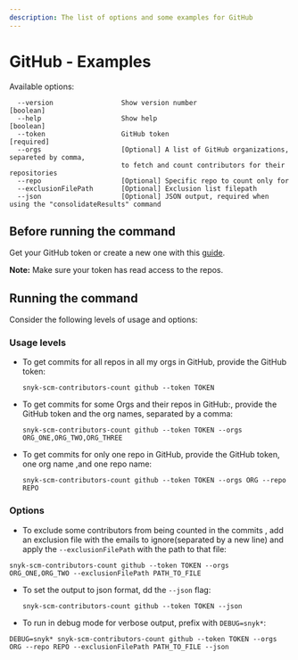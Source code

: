 ```yaml
---
description: The list of options and some examples for GitHub
---
```


# GitHub - Examples

Available options:

```
  --version                 Show version number                        [boolean]
  --help                    Show help                                  [boolean]
  --token                   GitHub token                               [required]
  --orgs                    [Optional] A list of GitHub organizations, separeted by comma, 
                            to fetch and count contributors for their repositories              
  --repo                    [Optional] Specific repo to count only for
  --exclusionFilePath       [Optional] Exclusion list filepath
  --json                    [Optional] JSON output, required when using the "consolidateResults" command
```

## Before running the command

Get your GitHub token or create a new one with this [guide](https://docs.github.com/en/authentication/keeping-your-account-and-data-secure/creating-a-personal-access-token).

**Note:** Make sure your token has read access to the repos.

## Running the command

Consider the following levels of usage and options:

### Usage levels

*   To get commits for all repos in all my orgs in GitHub, provide the GitHub token:

    ```
    snyk-scm-contributors-count github --token TOKEN
    ```
*   To get commits for some Orgs and their repos in GitHub:, provide the GitHub token and the org names, separated by a comma:

    ```
    snyk-scm-contributors-count github --token TOKEN --orgs ORG_ONE,ORG_TWO,ORG_THREE
    ```
*   To get commits for only one repo in GitHub, provide the GitHub token, one org name ,and one repo name:

    ```
    snyk-scm-contributors-count github --token TOKEN --orgs ORG --repo REPO
    ```

### Options

* To exclude some contributors from being counted in the commits , add an exclusion file with the emails to ignore(separated by a new line) and apply the `--exclusionFilePath` with the path to that file:

```
snyk-scm-contributors-count github --token TOKEN --orgs ORG_ONE,ORG_TWO --exclusionFilePath PATH_TO_FILE
```

*   To set the output to json format, dd the `--json` flag:

    ```
    snyk-scm-contributors-count github --token TOKEN --json
    ```
* To run in debug mode for verbose output, prefix with `DEBUG=snyk*`:

```
DEBUG=snyk* snyk-scm-contributors-count github --token TOKEN --orgs ORG --repo REPO --exclusionFilePath PATH_TO_FILE --json
```
